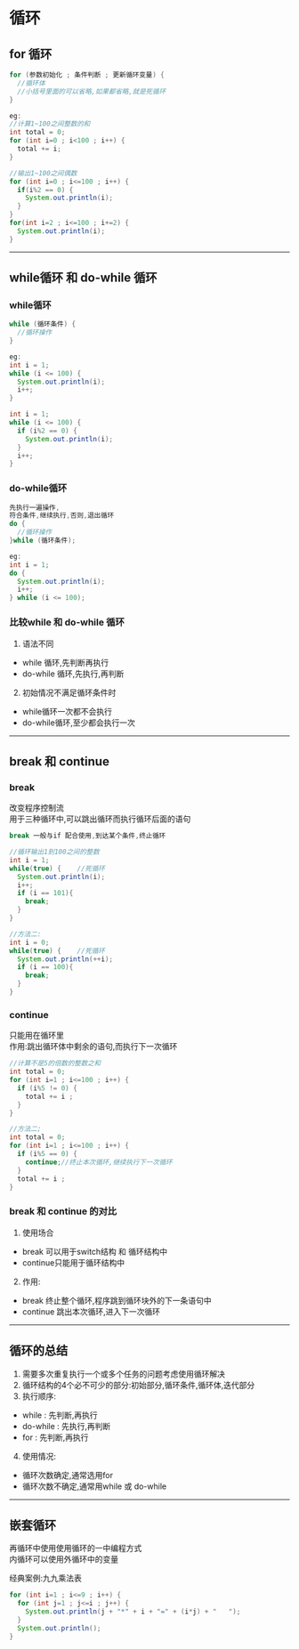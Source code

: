 # 循环

## for 循环
```java
for (参数初始化 ; 条件判断 ; 更新循环变量) {
  //循环体
  //小括号里面的可以省略,如果都省略,就是死循环
}

eg:
//计算1~100之间整数的和
int total = 0;
for (int i=0 ; i<100 ; i++) {
  total += i;
}

//输出1~100之间偶数
for (int i=0 ; i<=100 ; i++) {
  if(i%2 == 0) {
    System.out.println(i);
  }
}
for(int i=2 ; i<=100 ; i+=2) {
  System.out.println(i);
}
```
---

## while循环 和 do-while 循环
### while循环
```java
while (循环条件) {
  //循环操作
}

eg:
int i = 1;
while (i <= 100) {
  System.out.println(i);
  i++;
}

int i = 1;
while (i <= 100) {
  if (i%2 == 0) {
    System.out.println(i);
  }
  i++;
}
```
### do-while循环
```java
先执行一遍操作,
符合条件,继续执行,否则,退出循环
do {
  //循环操作
}while (循环条件);

eg:
int i = 1;
do {
  System.out.println(i);
  i++;
} while (i <= 100);
```
### 比较while 和 do-while 循环
1. 语法不同
  - while 循环,先判断再执行
  - do-while 循环,先执行,再判断
2. 初始情况不满足循环条件时
  - while循环一次都不会执行
  - do-while循环,至少都会执行一次

---

## break 和 continue

### break
改变程序控制流  
用于三种循环中,可以跳出循环而执行循环后面的语句
```java
break 一般与if 配合使用,到达某个条件,终止循环

//循环输出1到100之间的整数
int i = 1;
while(true) {    //死循环
  System.out.println(i);
  i++;
  if (i == 101){
    break;
  }
}

//方法二:
int i = 0;
while(true) {    //死循环
  System.out.println(++i);
  if (i == 100){
    break;
  }
}
```
### continue
只能用在循环里  
作用:跳出循环体中剩余的语句,而执行下一次循环
```java
//计算不是5的倍数的整数之和
int total = 0;
for (int i=1 ; i<=100 ; i++) {
  if (i%5 != 0) {
    total += i ;
  }
}

//方法二;
int total = 0;
for (int i=1 ; i<=100 ; i++) {
  if (i%5 == 0) {
    continue;//终止本次循环,继续执行下一次循环
  }
  total += i ;
}

```
### break 和 continue 的对比
1. 使用场合
  - break 可以用于switch结构 和 循环结构中
  - continue只能用于循环结构中
2. 作用:
  - break 终止整个循环,程序跳到循环块外的下一条语句中
  - continue 跳出本次循环,进入下一次循环
---

## 循环的总结
1. 需要多次重复执行一个或多个任务的问题考虑使用循环解决  
2. 循环结构的4个必不可少的部分:初始部分,循环条件,循环体,迭代部分
3. 执行顺序:
  - while : 先判断,再执行
  - do-while : 先执行,再判断
  - for : 先判断,再执行
4. 使用情况:
  - 循环次数确定,通常选用for
  - 循环次数不确定,通常用while 或 do-while

---

## 嵌套循环
再循环中使用使用循环的一中编程方式  
内循环可以使用外循环中的变量  

经典案例:九九乘法表
```java
for (int i=1 ; i<=9 ; i++) {
  for (int j=1 ; j<=i ; j++) {
    System.out.println(j + "*" + i + "=" + (i*j) + "   ");
  }
  System.out.println();
}
```
